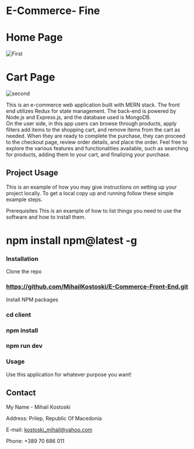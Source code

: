 # E-Commerce- Fine

# Home Page
![First](https://github.com/MihailKostoski/E-Commerce/assets/95694028/33a83f94-4b6e-4175-928f-20783f729d80)



# Cart Page
![second](https://github.com/MihailKostoski/E-Commerce/assets/95694028/9e149095-c5d3-4c90-a8ed-782f6c8e1c35)

This is an e-commerce web application built with  MERN stack. 
The front end utilizes Redux for state management. 
The back-end is powered by Node.js and Express.js, and the database used is MongoDB.  
On the user side, in this app users can browse through products, apply filters add items to the shopping cart, 
and remove items from the cart as needed. 
When they are ready to complete the purchase, they can proceed to the checkout page, review order details, and place the order.
Feel free to explore the various features and functionalities available, such as searching for products, adding them to your cart,
and finalizing your purchase.



## Project Usage

This is an example of how you may give instructions on setting up your project locally. 
To get a local copy up and running follow these simple example steps.

Prerequisites
This is an example of how to list things you need to use the software and how to install them.

# npm install npm@latest -g

### Installation
Clone the repo
### https://github.com/MihailKostoski/E-Commerce-Front-End.git
Install NPM packages
### cd client
### npm install 
### npm run dev




### Usage

Use this application for whatever purpose you want!



## Contact

My Name - Mihail Kostoski

Address: Prilep, Republic Of Macedonia

E-mail: kostoski_mihail@yahoo.com

Phone: +389 70 686 011



